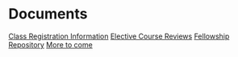 # Documents

<div class="list-group">
    <a href="./documents/registration_info.html" class="list-group-item list-group-item-action">Class Registration Information</a>
    <a href="https://jstrieb.github.io/link-lock/#eyJ2IjoiMC4wLjEiLCJlIjoiVFNoRjRSS2hEWmpjUERkbEp6dVNhV1g0TEVKYWpiZmF1N2dCWmJ0UzRXdTQ3eFF1ZTl6RC9MQUNTbHJUWmdQRVNteEUzZWIxNm8vdHgwME84aDZKY2dkQUF1bFdvdjd0Vm0rSUZuVUtlNStMZExOYXptTStvNDlJcDRSNlJWS3VxUU8vMTJqb1ZaYTFmRHN1d3pHVTE2OHhQZ0k9IiwiaCI6IkFzayBzb21lb25lIG9uIEdTQSBmb3IgdGhlIHBhc3N3b3JkISIsImkiOiIzTjJYUG9uYlRHZmZuOVo5In0=" target="_blank" rel="noopener noreferrer" class="list-group-item list-group-item-action">Elective Course Reviews</a>
    <a href="https://jstrieb.github.io/link-lock/#eyJ2IjoiMC4wLjEiLCJlIjoiY1hjbEMra0FjTE5tNlVMOXVWRHh6K3Z4WEpyMkpBOTFWRHZjNkZVeVljbjgwbzhaeDM2ZkFiK0VYRWRxZjlEdXVDbWlRNWo5YXIxMUcwN0FHM2FCRytyWUNaaVdheDEzVTlpZ2hRNDhUYUo0ZC9kMHRYa05WR09JRXFOdW5yMCtYUlBLaytZR3RYMk9VeVU3UHh4eFJ6VUlIM0k9IiwicyI6IlRkb1dSUGdpNXJxejRSRVdjaHppVmc9PSIsImkiOiJNOERWSWZFTXczQ1h4OXVKIn0=" target="_blank" rel="noopener noreferrer" class="list-group-item list-group-item-action">Fellowship Repository</a>
    <a href="#" class="list-group-item list-group-item-action disabled">More to come</a>
</div>

